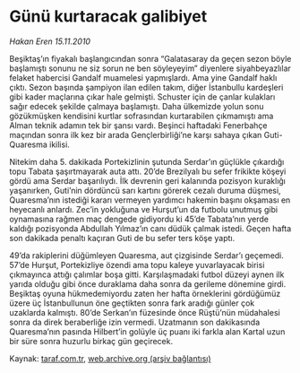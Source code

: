 # Günü kurtaracak galibiyet

*Hakan Eren 15.11.2010*

<div class="yazi"><p>Beşiktaş’ın fiyakalı başlangıcından sonra “Galatasaray da geçen sezon böyle başlamıştı sonunu ne siz sorun ne ben söyleyeyim” diyenlere siyahbeyazlılar felaket habercisi Gandalf muamelesi yapmışlardı. Ama yine Gandalf haklı çıktı. Sezon başında şampiyon ilan edilen takım, diğer İstanbullu kardeşleri gibi kader maçlarına çıkar hale gelmişti. Schuster için de çanlar kulakları sağır edecek şekilde çalmaya başlamıştı. Daha ülkemizde yolun sonu gözükmüşken kendisini kurtlar sofrasından kurtarabilen çıkmamıştı ama Alman teknik adamın tek bir şansı vardı. Beşinci haftadaki Fenerbahçe maçından sonra ilk kez bir arada Gençlerbirliği’ne karşı sahaya çıkan Guti-Quaresma ikilisi.</p>
<p>Nitekim daha 5. dakikada Portekizlinin şutunda Serdar’ın güçlükle çıkardığı topu Tabata şaşırtmayarak auta attı. 20’de Brezilyalı bu sefer frikikte köşeyi gördü ama Serdar başarılıydı. İlk devrenin geri kalanında pozisyon kuraklığı yaşanırken, Guti’nin dördüncü sarı kartını görerek cezalı duruma düşmesi, Quaresma’nın istediği kararı vermeyen yardımcı hakemin başını okşaması en heyecanlı anlardı. Zec’in yokluğuna ve Hurşut’un da futbolu unutmuş gibi oynamasına rağmen maç dengede gidiyordu ki 45’de Tabata’nın yerde kaldığı pozisyonda Abdullah Yılmaz’ın canı düdük çalmak istedi. Geçen hafta son dakikada penaltı kaçıran Guti de bu sefer ters köşe yaptı.</p>
<p>49’da rakiplerini düğümleyen Quaresma, aut çizgisinde Serdar’ı geçemedi. 57’de Hurşut, Portekizliye özendi ama topu kaleye yuvarlayacak birisi çıkmayınca attığı çalımlar boşa gitti. Karşılaşmadaki futbol düzeyi aynen ilk yarıda olduğu gibi önce duraklama daha sonra da gerileme dönemine girdi. Beşiktaş oyuna hükmedemiyordu zaten her hafta örneklerini gördüğümüz üzere üç İstanbullunun öne geçtikten sonra fark aradığı günler çok uzaklarda kalmıştı. 80’de Serkan’ın füzesinde önce Rüştü’nün müdahalesi sonra da direk beraberliğe izin vermedi. Uzatmanın son dakikasında Quaresma’nın pasında Hilbert’in golüyle üç puanı iki farkla alan Kartal uzun bir süre sonra huzurlu birkaç gün geçirecek.</p></div>

Kaynak: [taraf.com.tr](http://www.taraf.com.tr:80/hakan-eren/makale-gunu-kurtaracak-galibiyet.htm), [web.archive.org (arşiv bağlantısı)](http://web.archive.org/web/20101117132555/http://www.taraf.com.tr:80/hakan-eren/makale-gunu-kurtaracak-galibiyet.htm)
